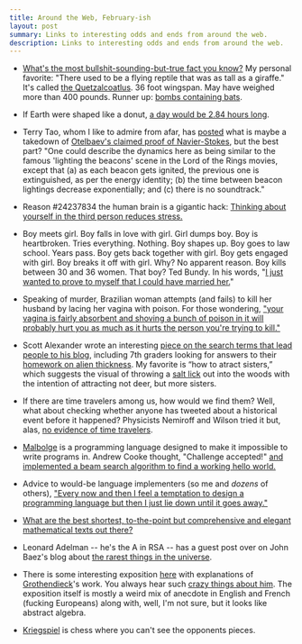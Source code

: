 ```yaml
---
title: Around the Web, February-ish
layout: post
summary: Links to interesting odds and ends from around the web.
description: Links to interesting odds and ends from around the web.
---
```


* [What's the most bullshit-sounding-but-true fact you know?](http://www.reddit.com/r/AskReddit/comments/1x34t4/whats_the_most_bullshitsoundingbuttrue_fact_you/) My personal favorite: "There used to be a flying reptile that was as tall as a giraffe." It's called [the Quetzalcoatlus](http://en.wikipedia.org/wiki/Quetzalcoatlus). 36 foot wingspan. May have weighed more than 400 pounds. Runner up: [bombs containing bats](http://en.wikipedia.org/wiki/Bat_bomb).

* If Earth were shaped like a donut, [a day would be 2.84 hours long](http://io9.com/what-would-the-earth-be-like-if-it-was-the-shape-of-a-d-1515700296).

* Terry Tao, whom I like to admire from afar, has [posted](http://terrytao.wordpress.com/2014/02/04/finite-time-blowup-for-an-averaged-three-dimensional-navier-stokes-equation/) what is maybe a takedown of [Otelbaev's claimed proof of Navier-Stokes](http://math.stackexchange.com/questions/634890/has-prof-otelbaev-shown-existence-of-strong-solutions-for-navier-stokes-equatio), but the best part? "One could describe the dynamics here as being similar to the famous 'lighting the beacons' scene in the Lord of the Rings movies, except that (a) as each beacon gets ignited, the previous one is extinguished, as per the energy identity; (b) the time between beacon lightings decrease exponentially; and (c) there is no soundtrack."

* Reason #24237834 the human brain is a gigantic hack: [Thinking about yourself in the third person reduces stress.](http://psycnet.apa.org/journals/psp/106/2/304)

* Boy meets girl. Boy falls in love with girl. Girl dumps boy. Boy is heartbroken. Tries everything. Nothing. Boy shapes up. Boy goes to law school. Years pass. Boy gets back together with girl. Boy gets engaged with girl. Boy breaks it off with girl. Why? No apparent reason. Boy kills between 30 and 36 women. That boy? Ted Bundy. In his words, "[I just wanted to prove to myself that I could have married her.](http://en.wikipedia.org/wiki/Ted_Bundy#University_years)"

* Speaking of murder, Brazilian woman attempts (and fails) to kill her husband by lacing her vagina with poison. For those wondering, ["your vagina is fairly absorbent and shoving a bunch of poison in it will probably hurt you as much as it hurts the person you're trying to kill."](http://www.theweek.co.uk/crime/51287/brazilian-woman-laced-vagina-poison-kill-husband)

* Scott Alexander wrote an interesting [piece on the search terms that lead people to his blog](http://slatestarcodex.com/2014/02/03/more-search-terms-that-have-led-people-to-this-blog/), including 7th graders looking for answers to their [homework on alien thickness](http://slatestarcodex.com/2014/02/02/based-on-your-findings-which-theory-about-alien-thickness-seems-most-valid-or-most-accurate/). My favorite is “how to atract sisters,” which suggests the visual of throwing a [salt lick](http://en.wikipedia.org/wiki/Mineral_lick#Artificial_salt_licks) out into the woods with the intention of attracting not deer, but more sisters.

* If there are time travelers among us, how would we find them? Well, what about checking whether anyone has tweeted about a historical event before it happened? Physicists Nemiroff and Wilson tried it but, alas, [no evidence of time travelers](http://arxiv.org/abs/1312.7128).

* [Malbolge](http://en.wikipedia.org/wiki/Malbolge) is a programming language designed to make it impossible to write programs in. Andrew Cooke thought, "Challenge accepted!" [and implemented a beam search algorithm to find a working hello world.](http://www.acooke.org/malbolge.html)

* Advice to would-be language implementers (so me and *dozens* of others), ["Every now and then I feel a temptation to design a programming language but then I just lie down until it goes away."](http://ivory.idyll.org/blog/coders-at-work-peter-deutsch.html#on-temptation)

* [What are the best shortest, to-the-point but comprehensive and elegant mathematical texts out there?](http://www.reddit.com/r/math/comments/1wdzoe/what_are_the_best_shortest_tothepoint_but/)

* Leonard Adelman -- he's the A in RSA -- has a guest post over on John Baez's blog about [the rarest things in the universe](http://johncarlosbaez.wordpress.com/2014/01/27/the-rarest-things-in-the-universe/).

* There is some interesting exposition [here](http://www.math.jussieu.fr/~leila/grothendieckcircle/portrait.html) with explanations of [Grothendieck](http://en.wikipedia.org/wiki/Alexander_Grothendieck)'s work. You always hear such [crazy things about him](http://www.metafilter.com/74197/Who-is-Alexander-Grothendieck). The exposition itself is  mostly a weird mix of anecdote in English and French (fucking Europeans) along with, well, I'm not sure, but it looks like abstract algebra. 

* [Kriegspiel](http://en.wikipedia.org/wiki/Kriegspiel_%28chess%29) is chess where you can't see the opponents pieces. 
